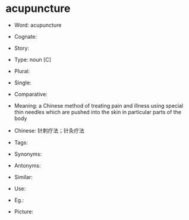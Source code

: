 # acupuncture

- Word: acupuncture
- Cognate: 
- Story: 

- Type: noun [C]
- Plural: 
- Single: 
- Comparative: 
- Meaning: a Chinese method of treating pain and illness using special thin needles which are pushed into the skin in particular parts of the body
- Chinese: 针刺疗法；针灸疗法
- Tags: 
- Synonyms: 
- Antonyms: 
- Similar: 
- Use: 
- Eg.: 
- Picture: 

